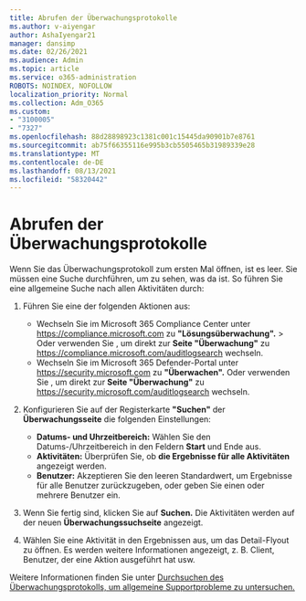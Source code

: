 ```yaml
---
title: Abrufen der Überwachungsprotokolle
ms.author: v-aiyengar
author: AshaIyengar21
manager: dansimp
ms.date: 02/26/2021
ms.audience: Admin
ms.topic: article
ms.service: o365-administration
ROBOTS: NOINDEX, NOFOLLOW
localization_priority: Normal
ms.collection: Adm_O365
ms.custom:
- "3100005"
- "7327"
ms.openlocfilehash: 88d28898923c1381c001c15445da90901b7e8761
ms.sourcegitcommit: ab75f66355116e995b3cb5505465b31989339e28
ms.translationtype: MT
ms.contentlocale: de-DE
ms.lasthandoff: 08/13/2021
ms.locfileid: "58320442"
---
```

# <a name="retrieve-the-audit-logs"></a>Abrufen der Überwachungsprotokolle

Wenn Sie das Überwachungsprotokoll zum ersten Mal öffnen, ist es leer. Sie müssen eine Suche durchführen, um zu sehen, was da ist. So führen Sie eine allgemeine Suche nach allen Aktivitäten durch:

1. Führen Sie eine der folgenden Aktionen aus:
   - Wechseln Sie im Microsoft 365 Compliance Center unter <https://compliance.microsoft.com> zu **"Lösungsüberwachung".** \>  Oder verwenden Sie , um direkt zur **Seite "Überwachung"** zu <https://compliance.microsoft.com/auditlogsearch> wechseln.
   - Wechseln Sie im Microsoft 365 Defender-Portal unter <https://security.microsoft.com> zu **"Überwachen".** Oder verwenden Sie , um direkt zur **Seite "Überwachung"** zu <https://security.microsoft.com/auditlogsearch> wechseln.

2. Konfigurieren Sie auf der Registerkarte **"Suchen"** der **Überwachungsseite** die folgenden Einstellungen:
   - **Datums- und Uhrzeitbereich:** Wählen Sie den Datums-/Uhrzeitbereich in den Feldern **Start** und Ende aus. 
   - **Aktivitäten:** Überprüfen Sie, ob **die Ergebnisse für alle Aktivitäten** angezeigt werden.
   - **Benutzer:** Akzeptieren Sie den leeren Standardwert, um Ergebnisse für alle Benutzer zurückzugeben, oder geben Sie einen oder mehrere Benutzer ein.

3. Wenn Sie fertig sind, klicken Sie auf **Suchen.** Die Aktivitäten werden auf der neuen **Überwachungssuchseite** angezeigt.

4. Wählen Sie eine Aktivität in den Ergebnissen aus, um das Detail-Flyout zu öffnen. Es werden weitere Informationen angezeigt, z. B. Client, Benutzer, der eine Aktion ausgeführt hat usw.

Weitere Informationen finden Sie unter [Durchsuchen des Überwachungsprotokolls, um allgemeine Supportprobleme zu untersuchen.](https://docs.microsoft.com/microsoft-365/compliance/auditing-troubleshooting-scenarios)
